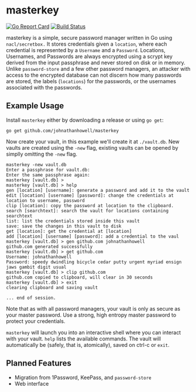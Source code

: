 # masterkey
[![Go Report Card](https://goreportcard.com/badge/github.com/johnathanhowell/masterkey)](https://goreportcard.com/report/github.com/johnathanhowell/masterkey)
[![Build Status](https://travis-ci.org/johnathanhowell/masterkey.svg?branch=master)](https://travis-ci.org/johnathanhowell/masterkey)

masterkey is a simple, secure password manager written in Go using `nacl/secretbox.` It stores credentials given a `location`, where each credential is represented by a `Username` and a `Password`. Locations, Usernames, and Passwords are always encrypted using a scrypt key derived from the input passphrase and never stored on disk or in memory. Unlike `password-store` and a few other password managers, an attacker with access to the encrypted database can not discern how many passwords are stored, the labels (`locations`) for the passwords, or the usernames associated with the passwords.

## Example Usage

Install `masterkey` either by downloading a release or using `go get`:

`go get github.com/johnathanhowell/masterkey`

Now create your vault, in this example we'll create it at `./vault.db`. New vaults are created using the `-new` flag, existing vaults can be opened by simplly omitting the `-new` flag.

```
masterkey -new vault.db
Enter a passphrase for vault.db:
Enter the same passphrase again:
masterkey [vault.db] >
masterkey [vault.db] > help
gen [location] [username]: generate a password and add it to the vault
edit [location] [username] [password]: change the credentials at location to username, password
clip [location]: copy the password at location to the clipboard.
search [searchtext]: search the vault for locations containing searchtext
list: list the credentials stored inside this vault
save: save the changes in this vault to disk
get [location]: get the credential at [location]
add [location] [username] [password]: add a credential to the vaul
masterkey [vault.db] > gen github.com johnathanhowell
github.com generated successfully
masterkey [vault.db] > get github.com
Username: johnathanhowell
Password: speedy dwindling bicycle cedar putty urgent myriad ensign jaws gambit digit usual
masterkey [vault.db] > clip github.com
github.com copied to clipboard, will clear in 30 seconds
masterkey [vault.db] > exit
clearing clipboard and saving vault

... end of session.
```

Note that as with all password managers, your vault is only as secure as your master password. Use a strong, high entropy master password to protect your credentials.

`masterkey` will launch you into an interactive shell where you can interact with your vault. `help` lists the available commands. The vault will automatically be (safely, that is, atomically), saved on ctrl-c or `exit`.

## Planned Features

- Migration from 1Password, KeePass, and `password-store`
- Web interface


